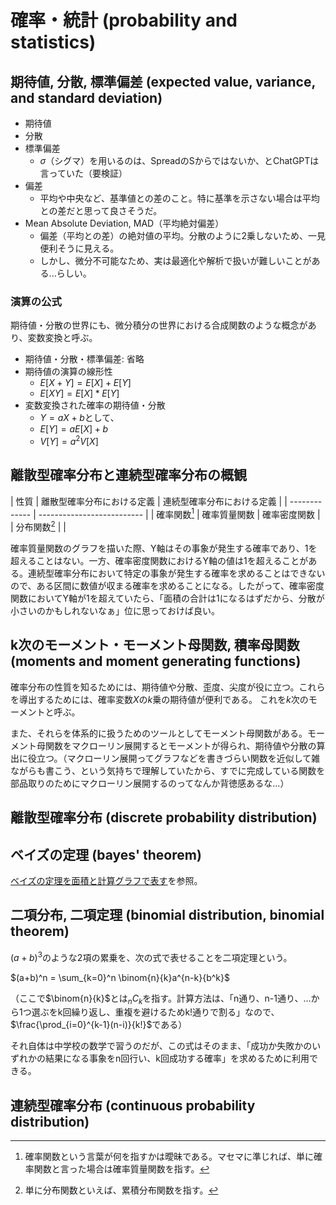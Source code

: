 # 確率・統計 (probability and statistics)

## 期待値, 分散, 標準偏差 (expected value, variance, and standard deviation)

- 期待値
- 分散
- 標準偏差
  - $\sigma$（シグマ）を用いるのは、SpreadのSからではないか、とChatGPTは言っていた（要検証）
- 偏差
  - 平均や中央など、基準値との差のこと。特に基準を示さない場合は平均との差だと思って良さそうだ。
- Mean Absolute Deviation, MAD（平均絶対偏差）
  - 偏差（平均との差）の絶対値の平均。分散のように2乗しないため、一見便利そうに見える。
  - しかし、微分不可能なため、実は最適化や解析で扱いが難しいことがある...らしい。

### 演算の公式

期待値・分散の世界にも、微分積分の世界における合成関数のような概念があり、変数変換と呼ぶ。

- 期待値・分散・標準偏差: 省略
- 期待値の演算の線形性
  - $E[X+Y] = E[X] + E[Y]$
  - $E[XY] = E[X] * E[Y]$
- 変数変換された確率の期待値・分散
  - $Y = aX+b$として、
  - $E[Y] = aE[X]+b$
  - $V[Y] = a^2V[X]$

<!-- なぜ分散のbは無視して良い？ -->

## 離散型確率分布と連続型確率分布の概観

| 性質          | 離散型確率分布における定義 | 連続型確率分布における定義 |
| ------------- | -------------------------- |
| 確率関数[^pf] | 確率質量関数               | 確率密度関数               |
| 分布関数[^df] |                            |

確率質量関数のグラフを描いた際、Y軸はその事象が発生する確率であり、1を超えることはない。一方、確率密度関数におけるY軸の値は1を超えることがある。連続型確率分布において特定の事象が発生する確率を求めることはできないので、ある区間に数値が収まる確率を求めることになる。したがって、確率密度関数においてY軸が1を超えていたら、「面積の合計は1になるはずだから、分散が小さいのかもしれないなぁ」位に思っておけば良い。

[^pf]: 確率関数という言葉が何を指すかは曖昧である。マセマに準じれば、単に確率関数と言った場合は確率質量関数を指す。
[^df]: 単に分布関数といえば、累積分布関数を指す。

## k次のモーメント・モーメント母関数, 積率母関数 (moments and moment generating functions)

確率分布の性質を知るためには、期待値や分散、歪度、尖度が役に立つ。これらを導出するためには、確率変数$X$の$k$乗の期待値が便利である。
これを$k$次のモーメントと呼ぶ。

また、それらを体系的に扱うためのツールとしてモーメント母関数がある。モーメント母関数をマクローリン展開するとモーメントが得られ、期待値や分散の算出に役立つ。（マクローリン展開ってグラフなどを書きづらい関数を近似して雑ながらも書こう、という気持ちで理解していたから、すでに完成している関数を部品取りのためにマクローリン展開するのってなんか背徳感あるな...）

## 離散型確率分布 (discrete probability distribution)

## ベイズの定理 (bayes' theorem)

[ベイズの定理を面積と計算グラフで表す](https://hiroga.hatenablog.com/entry/2024/05/07/111028)を参照。

## 二項分布, 二項定理 (binomial distribution, binomial theorem)

$(a+b)^3$のような2項の累乗を、次の式で表せることを二項定理という。

$(a+b)^n = \sum_{k=0}^n \binom{n}{k}a^{n-k}{b^k}$

（ここで$\binom{n}{k}$とは${}_nC_k$を指す。計算方法は、「n通り、n-1通り、...から1つ選ぶをk回繰り返し、重複を避けるためk!通りで割る」なので、$\frac{\prod_{i=0}^{k-1}(n-i)}{k!}$である）

それ自体は中学校の数学で習うのだが、この式はそのまま、「成功か失敗かのいずれかの結果になる事象をn回行い、k回成功する確率」を求めるために利用できる。

## 連続型確率分布 (continuous probability distribution)

